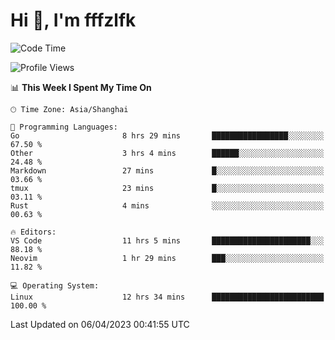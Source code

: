 # Hi 👋, I'm fffzlfk

<!--START_SECTION:waka-->
![Code Time](http://img.shields.io/badge/Code%20Time-143%20hrs%203%20mins-blue)

![Profile Views](http://img.shields.io/badge/Profile%20Views-0-blue)

📊 **This Week I Spent My Time On** 

```text
🕑︎ Time Zone: Asia/Shanghai

💬 Programming Languages: 
Go                       8 hrs 29 mins       █████████████████░░░░░░░░   67.50 % 
Other                    3 hrs 4 mins        ██████░░░░░░░░░░░░░░░░░░░   24.48 % 
Markdown                 27 mins             █░░░░░░░░░░░░░░░░░░░░░░░░   03.66 % 
tmux                     23 mins             █░░░░░░░░░░░░░░░░░░░░░░░░   03.11 % 
Rust                     4 mins              ░░░░░░░░░░░░░░░░░░░░░░░░░   00.63 % 

🔥 Editors: 
VS Code                  11 hrs 5 mins       ██████████████████████░░░   88.18 % 
Neovim                   1 hr 29 mins        ███░░░░░░░░░░░░░░░░░░░░░░   11.82 % 

💻 Operating System: 
Linux                    12 hrs 34 mins      █████████████████████████   100.00 % 
```


 Last Updated on 06/04/2023 00:41:55 UTC
<!--END_SECTION:waka-->
